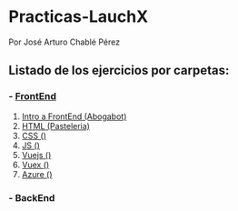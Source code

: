 # Practicas-LauchX
Por José Arturo Chablé Pérez
## Listado de los ejercicios por carpetas:
### - [FrontEnd](./FrontEnd)
1. [Intro a FrontEnd (Abogabot)](./FrontEnd/01%20-%20Intro)
2. [HTML (Pasteleria)](./FrontEnd/02%20-%20HTML)
3. [CSS ()](./03%20-%20CSS)
4. [JS ()]()
5. [Vuejs ()]()
6. [Vuex ()]()
7. [Azure ()]()
### - BackEnd
